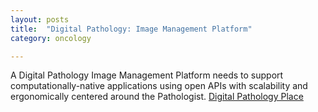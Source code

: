 ```yaml
---
layout: posts
title:  "Digital Pathology: Image Management Platform"
category: oncology

---
```

A Digital Pathology Image Management Platform needs to support computationally-native applications using open APIs with scalability and ergonomically centered around the Pathologist. 
[Digital Pathology Place](https://www.digitalpathologytoday.com/episodes/s2e26)